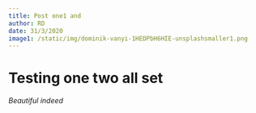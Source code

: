 ```yaml
---
title: Post one1 and
author: RD
date: 31/3/2020
image1: /static/img/dominik-vanyi-1HEDPbH6HIE-unsplashsmaller1.png
---
```

# Testing one two all set

*Beautiful indeed*